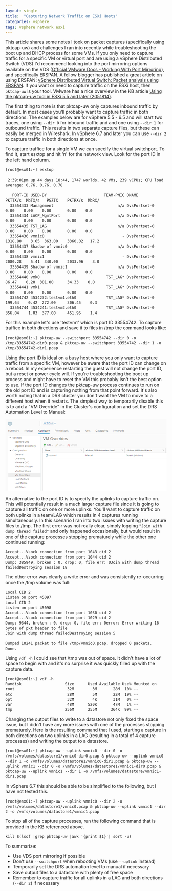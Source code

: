 ```yaml
---
layout: single
title:  "Capturing Network Traffic on ESXi Hosts"
categories: vsphere
tags: vsphere network esxi
---
```


This article shares some notes I took on packet captures (specifically using pktcap-uw) and challenges I ran into recently while troubleshooting the boot up and DHCP process for some VMs.  If you only need to capture traffic for a specific VM or virtual port and are using a vSphere Distributed Switch (VDS) I'd recommend looking into the port mirroring options available on the VDS ([Official VMware Docs - Working With Port Mirroring][1]), and specifically ERSPAN.  A fellow blogger has published a great article on using ERSPAN: [vSphere Distributed Virtual Switch: Packet analysis using ERSPAN][2].  If you want or need to capture traffic on the ESXi host, then `pktcap-uw` is your tool.  VMware has a nice overview in the KB article [Using the pktcap-uw tool in ESXi 5.5 and later (2051814)][3].

The first thing to note is that pktcap-uw only captures inbound traffic by default.  In most cases you'll probably want to capture traffic in both directions.  The examples below are for vSphere 5.5 - 6.5 and will start two traces, one using `--dir 0` for inbound traffic and and one using `--dir 1` for outbound traffic.  This results in two separate capture files, but these can easily be merged in Wireshark.  In vSphere 6.7 and later you can use `--dir 2` to capture traffic in both directions at once.   

To capture traffice for a single VM we can specify the virtual switchport.  To find it, start esxtop and hit 'n' for the network view.  Look for the port ID in the left hand column.

```
[root@esx01:~] esxtop

 2:39:01pm up 44 days 18:44, 1747 worlds, 42 VMs, 239 vCPUs; CPU load average: 0.76, 0.76, 0.78

   PORT-ID USED-BY                         TEAM-PNIC DNAME              PKTTX/s  MbTX/s   PSZTX    PKTRX/s  MbRX/
  33554433 Management                            n/a DvsPortset-0          0.00    0.00    0.00       0.00    0.0
  33554434 LACP_MgmtPort                         n/a DvsPortset-0          0.00    0.00    0.00       0.00    0.0
  33554435 TST_LAG                               n/a DvsPortset-0          0.00    0.00    0.00       0.00    0.0
  33554436 vmnic0                                  - DvsPortset-0       1318.80    3.65  363.00    3360.02   17.2
  33554437 Shadow of vmnic0                      n/a DvsPortset-0          0.00    0.00    0.00       0.00    0.0
  33554438 vmnic1                                  - DvsPortset-0       2080.28    5.41  340.00    2033.96    3.0
  33554439 Shadow of vmnic1                      n/a DvsPortset-0          0.00    0.00    0.00       0.00    0.0
  33554440 vmk0                             TST_LAG* DvsPortset-0         86.47    0.20  301.00      34.33    0.0
  33554441 vmk1                             TST_LAG* DvsPortset-0          0.00    0.00    0.00       0.00    0.0
  33554742 4534232:testvm1.eth0             TST_LAG* DvsPortset-0        199.64    0.42  272.00     306.45    0.3
  33554744 4534241:testvm2.eth0             TST_LAG* DvsPortset-0        356.04    1.03  377.00     451.95    1.4
```

For this example let's use 'testvm1' which is port ID 33554742.  To capture traffice in both directions and save it to files in /tmp the command looks like:

```
[root@esx01:~] pktcap-uw --switchport 33554742 --dir 0 -o /tmp/33554742-dir0.pcap & pktcap-uw --switchport 33554742 --dir 1 -o /tmp/33554742-dir1.pcap
```

Using the port ID is ideal on a busy host where you only want to capture traffic from a specific VM, however be aware that the port ID can change on a reboot.  In my experience restarting the guest will not change the port ID, but a reset or power cycle will.  If you're troubleshooting the boot up process and might have to reset the VM this probably isn't the best option to use.  If the port ID changes the pktcap-uw process continues to run on the old port ID and is capturing nothing from that point forward.  It's also worth noting that in a DRS cluster you don't want the VM to move to a different host when it restarts.  The simplest way to temporarily disable this is to add a "VM Override" in the Cluster's configuration and set the DRS Automation Level to Manual:

![VM Overrides](/assets/images/vmoverrides.png)

An alternative to the port ID is to specify the uplinks to capture traffic on.  This will potentially result in a much larger capture file since it is going to capture all traffic on one or more uplinks.  You'll want to capture traffic on both uplinks in a team/LAG which results in 4 captures running simultaneously.  In this scenario I ran into two issues with writing the capture files to /tmp.  The first error was not really clear, simply logging `"Join with dump thread failed"` and only happened occasionally, but would result in one of the capture processes stopping prematurely while the other one continued running:

```
Accept...Vsock connection from port 1043 cid 2
Accept...Vsock connection from port 1044 cid 2
Dump: 385949, broken : 0, drop: 0, file err: 0Join with dump thread failedDestroying session 18
```

The other error was clearly a write error and was consistently re-occurring once the /tmp volume was full:

```
Local CID 2
Listen on port 45097
Local CID 2
Listen on port 45098
Accept...Vsock connection from port 1030 cid 2
Accept...Vsock connection from port 1029 cid 2
Dump: 9344, broken : 0, drop: 0, file err: 0error: Error writing 16 bytes of pkt header to file
Join with dump thread failedDestroying session 5

Dumped 10241 packet to file /tmp/vmnic0.pcap, dropped 0 packets.
Done.
```

Using `vdf -h` I could see that /tmp was out of space.  It didn't have a lot of space to begin with and it's no surprise it was quickly filled up with the capture data.

```
[root@esx01:~] vdf -h
Ramdisk                   Size      Used Available Use% Mounted on
root                       32M        3M       28M  10% --
etc                        28M        5M       22M  19% --
opt                        32M        4K       31M   0% --
var                        48M      520K       47M   1% --
tmp                       256M      255M      364K  99% --
```

Changing the output files to write to a datastore not only fixed the space issue, but I didn't have any more issues with one of the processes stopping prematurely.  Here is the resulting command that I used, starting a capture in both directions on two uplinks in a LAG (resulting in a total of 4 capture processes) and writing the output to a datastore.

```
[root@esx01:~] pktcap-uw --uplink vmnic0 --dir 0 -o /vmfs/volumes/datastore1/vmnic0-dir0.pcap & pktcap-uw --uplink vmnic0 --dir 1 -o /vmfs/volumes/datastore1/vmnic0-dir1.pcap & pktcap-uw --uplink vmnic1 --dir 0 -o /vmfs/volumes/datastore1/vmnic1-dir0.pcap & pktcap-uw --uplink vmnic1 --dir 1 -o /vmfs/volumes/datastore/vmnic1-dir1.pcap
```

In vSphere 6.7 this should be able to be simplified to the following, but I have not tested this.
```
[root@esx01:~] pktcap-uw --uplink vmnic0 --dir 2 -o /vmfs/volumes/datastore1/vmnic0.pcap & pktcap-uw --uplink vmnic1 --dir 2 -o /vmfs/volumes/datastore1/vmnic1.pcap
```

To stop all of the capture processes, run the following command that is provided in the KB referenced above.
```
kill $(lsof |grep pktcap-uw |awk '{print $1}'| sort -u)
```

To summarize:

* Use VDS port mirroring if possible
* Don't use `--switchport` when rebooting VMs (use `--uplink` instead)
* Temporarily set the DRS automation level to manual if necessary
* Save output files to a datastore with plenty of free space
* Remember to capture traffic for all uplinks in a LAG and both directions (`--dir 2`) if necessary

[1]: https://docs.vmware.com/en/VMware-vSphere/6.5/com.vmware.vsphere.networking.doc/GUID-CFFD9157-FC17-440D-BDB4-E16FD447A1BA.html
[2]: https://kacangisnuts.com/2013/12/vsphere-distributed-virtual-switch-packet-analysis-using-erspan/
[3]: https://kb.vmware.com/s/article/2051814
